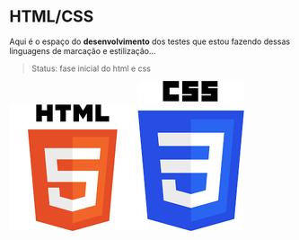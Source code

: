 <h1>HTML/CSS</h1>
<p>Aqui é o espaço do <b>desenvolvimento</b> dos testes que estou fazendo dessas linguagens de marcação e estilização...</p>

> Status: fase inicial do html e css

![Logo do HTML](https://github.com/Goestoso/HTML_CSS/blob/html/html.png)
![Logo do CSS](https://github.com/Goestoso/HTML_CSS/blob/html/css.png)




